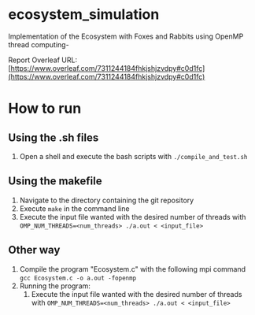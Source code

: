 # ecosystem_simulation

Implementation of the Ecosystem with Foxes and Rabbits using OpenMP thread computing-

Report Overleaf URL:
[https://www.overleaf.com/7311244184fhkjshjzvdpy#c0d1fc](https://www.overleaf.com/7311244184fhkjshjzvdpy#c0d1fc)

# How to run
## Using the .sh files
1. Open a shell and execute the bash scripts with `./compile_and_test.sh`

## Using the makefile
1. Navigate to the directory containing the git repository
1. Execute `make` in the command line
1. Execute the input file wanted with the desired number of threads with `OMP_NUM_THREADS=<num_threads> ./a.out < <input_file>`

## Other way
1. Compile the program "Ecosystem.c" with the following mpi command `gcc Ecosystem.c -o a.out -fopenmp`
2. Running the program:
    1. Execute the input file wanted with the desired number of threads with `OMP_NUM_THREADS=<num_threads> ./a.out < <input_file>`